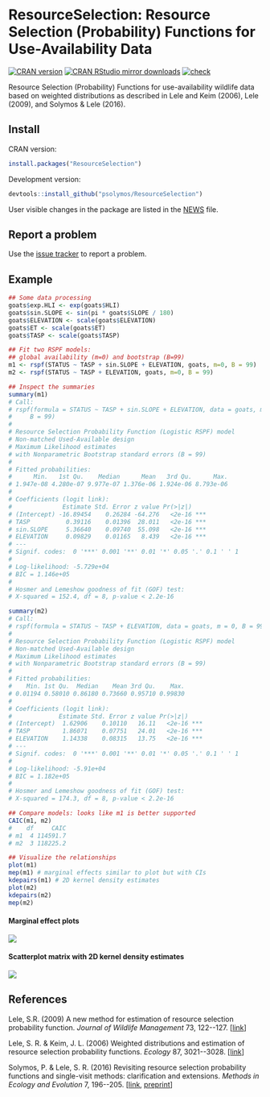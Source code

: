 # ResourceSelection: Resource Selection (Probability) Functions for Use-Availability Data

[![CRAN version](https://www.r-pkg.org/badges/version/ResourceSelection)](https://CRAN.R-project.org/package=ResourceSelection)
[![CRAN RStudio mirror downloads](https://cranlogs.r-pkg.org/badges/grand-total/ResourceSelection)](https://www.rdocumentation.org/packages/ResourceSelection/)
[![check](https://github.com/psolymos/ResourceSelection/actions/workflows/check.yml/badge.svg)](https://github.com/psolymos/ResourceSelection/actions/workflows/check.yml)

Resource Selection (Probability) Functions
for use-availability wildlife data
based on weighted distributions as described in
Lele and Keim (2006), Lele (2009), and Solymos & Lele (2016).

## Install

CRAN version:

```R
install.packages("ResourceSelection")
```

Development version:

```R
devtools::install_github("psolymos/ResourceSelection")
```

User visible changes in the package are listed in the [NEWS](https://github.com/psolymos/ResourceSelection/blob/master/NEWS.md) file.

## Report a problem

Use the [issue tracker](https://github.com/psolymos/ResourceSelection/issues)
to report a problem.

## Example

```R
## Some data processing
goats$exp.HLI <- exp(goats$HLI)
goats$sin.SLOPE <- sin(pi * goats$SLOPE / 180)
goats$ELEVATION <- scale(goats$ELEVATION)
goats$ET <- scale(goats$ET)
goats$TASP <- scale(goats$TASP)

## Fit two RSPF models:
## global availability (m=0) and bootstrap (B=99)
m1 <- rspf(STATUS ~ TASP + sin.SLOPE + ELEVATION, goats, m=0, B = 99)
m2 <- rspf(STATUS ~ TASP + ELEVATION, goats, m=0, B = 99)

## Inspect the summaries
summary(m1)
# Call:
# rspf(formula = STATUS ~ TASP + sin.SLOPE + ELEVATION, data = goats, m = 0,
#     B = 99)
#
# Resource Selection Probability Function (Logistic RSPF) model
# Non-matched Used-Available design
# Maximum Likelihood estimates
# with Nonparametric Bootstrap standard errors (B = 99)
#
# Fitted probabilities:
#      Min.   1st Qu.    Median      Mean   3rd Qu.      Max.
# 1.947e-08 4.280e-07 9.977e-07 1.376e-06 1.924e-06 8.793e-06
#
# Coefficients (logit link):
#              Estimate Std. Error z value Pr(>|z|)
# (Intercept) -16.89454    0.26284 -64.276   <2e-16 ***
# TASP          0.39116    0.01396  28.011   <2e-16 ***
# sin.SLOPE     5.36640    0.09740  55.098   <2e-16 ***
# ELEVATION     0.09829    0.01165   8.439   <2e-16 ***
# ---
# Signif. codes:  0 '***' 0.001 '**' 0.01 '*' 0.05 '.' 0.1 ' ' 1
#
# Log-likelihood: -5.729e+04
# BIC = 1.146e+05
#
# Hosmer and Lemeshow goodness of fit (GOF) test:
# X-squared = 152.4, df = 8, p-value < 2.2e-16

summary(m2)
# Call:
# rspf(formula = STATUS ~ TASP + ELEVATION, data = goats, m = 0, B = 99)
#
# Resource Selection Probability Function (Logistic RSPF) model
# Non-matched Used-Available design
# Maximum Likelihood estimates
# with Nonparametric Bootstrap standard errors (B = 99)
#
# Fitted probabilities:
#    Min. 1st Qu.  Median    Mean 3rd Qu.    Max.
# 0.01194 0.58010 0.86180 0.73660 0.95710 0.99830
#
# Coefficients (logit link):
#             Estimate Std. Error z value Pr(>|z|)
# (Intercept)  1.62906    0.10110   16.11   <2e-16 ***
# TASP         1.86071    0.07751   24.01   <2e-16 ***
# ELEVATION    1.14338    0.08315   13.75   <2e-16 ***
# ---
# Signif. codes:  0 '***' 0.001 '**' 0.01 '*' 0.05 '.' 0.1 ' ' 1
#
# Log-likelihood: -5.91e+04
# BIC = 1.182e+05
#
# Hosmer and Lemeshow goodness of fit (GOF) test:
# X-squared = 174.3, df = 8, p-value < 2.2e-16

## Compare models: looks like m1 is better supported
CAIC(m1, m2)
#    df     CAIC
# m1  4 114591.7
# m2  3 118225.2

## Visualize the relationships
plot(m1)
mep(m1) # marginal effects similar to plot but with CIs
kdepairs(m1) # 2D kernel density estimates
plot(m2)
kdepairs(m2)
mep(m2)
```

#### Marginal effect plots

![](https://github.com/psolymos/ResourceSelection/raw/master/images/goats-mep.png)

#### Scatterplot matrix with 2D kernel density estimates

![](https://github.com/psolymos/ResourceSelection/raw/master/images/goats-m1.png)

## References

Lele, S.R. (2009)
A new method for estimation of resource selection probability function.
_Journal of Wildlife Management_ 73, 122--127. [[link](https://doi.org/10.2193/2007-535)]

Lele, S. R. &  Keim, J. L. (2006)
Weighted distributions and estimation of resource selection probability functions.
_Ecology_ 87, 3021--3028. [[link](https://doi.org/10.1890/0012-9658(2006)87%5B3021:WDAEOR%5D2.0.CO;2)]

Solymos, P. & Lele, S. R. (2016) Revisiting resource selection probability functions and single-visit methods: clarification and extensions. _Methods in Ecology and Evolution_ 7, 196--205. [[link](https://doi.org/10.1111/2041-210X.12432), [preprint](https://arxiv.org/abs/1501.05880)]
